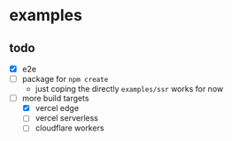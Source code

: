# examples

## todo

- [x] e2e
- [ ] package for `npm create`
  - just coping the directly `examples/ssr` works for now
- [ ] more build targets
  - [x] vercel edge
  - [ ] vercel serverless
  - [ ] cloudflare workers
